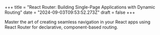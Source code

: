 +++
title = "React Router: Building Single-Page Applications with Dynamic Routing"
date = "2024-09-03T09:53:52.273Z"
draft = false
+++

  Master the art of creating seamless navigation in your React apps using React Router for declarative, component-based routing.
        
